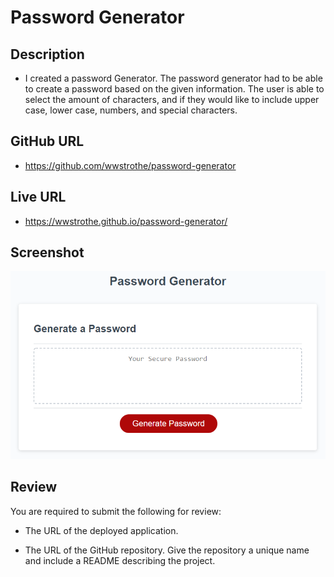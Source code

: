 # Password Generator

## Description

- I created a password Generator. The password generator had to be able to create a password based on the given information. The user is able to select the amount of characters, and if they would like to include upper case, lower case, numbers, and special characters. 


## GitHub URL

- https://github.com/wwstrothe/password-generator

## Live URL

- https://wwstrothe.github.io/password-generator/


## Screenshot
![Password Generator](/Assets/password-generator.png)

## Review

You are required to submit the following for review:

* The URL of the deployed application.

* The URL of the GitHub repository. Give the repository a unique name and include a README describing the project.

